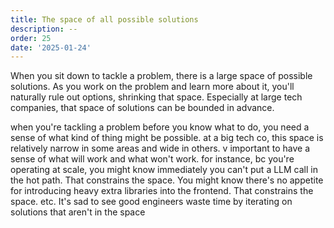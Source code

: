 ```yaml
---
title: The space of all possible solutions
description: --
order: 25
date: '2025-01-24'
---
```


When you sit down to tackle a problem, there is a large space of possible solutions. As you work on the problem and learn more about it, you'll naturally rule out options, shrinking that space. Especially at large tech companies, that space of solutions can be bounded in advance.


when you're tackling a problem before you know what to do, you need a sense of what kind of thing might be possible. at a big tech co, this space is relatively narrow in some areas and wide in others. v important to have a sense of what will work and what won't work. for instance, bc you're operating at scale, you might know immediately you can't put a LLM call in the hot path. That constrains the space. You might know there's no appetite for introducing heavy extra libraries into the frontend. That constrains the space. etc.
It's sad to see good engineers waste time by iterating on solutions that aren't in the space 